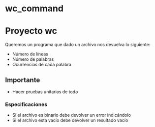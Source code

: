 # wc_command

# Proyecto wc  
Queremos un programa que dado un archivo nos devuelva lo siguiente:  
- Número de líneas 
- Número de palabras 
- Ocurrencias de cada palabra  

## Importante 
- Hacer pruebas unitarias de todo  

### Especificaciones 
- Si el archivo es binario debe devolver un error indicándolo 
- Si el archivo está vacío debe devolver un resultado vacío
